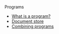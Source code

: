 Programs
- [What is a program?](./)
- [Document store](./document-store.md)
- [Combining programs](./composition.md)